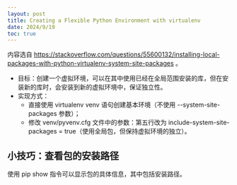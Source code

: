 ```yaml
---
layout: post
title: Creating a Flexible Python Environment with virtualenv
date: 2024/9/19
toc: true
---
```


内容选自 https://stackoverflow.com/questions/55600132/installing-local-packages-with-python-virtualenv-system-site-packages 。

- 目标：创建一个虚拟环境，可以在其中使用已经在全局范围安装的库，但在安装新的库时，会安装到新的虚拟环境中，保证独立性。
- 实现方式：
  - 直接使用 virtualenv venv 语句创建基本环境（不使用 --system-site-packages 参数）；
  - 修改 venv/pyvenv.cfg 文件中的参数：第五行改为 include-system-site-packages = true（使用全局包，但保持虚拟环境的独立）。

## 小技巧：查看包的安装路径

使用 pip show <package-name> 指令可以显示包的具体信息，其中包括安装路径。
